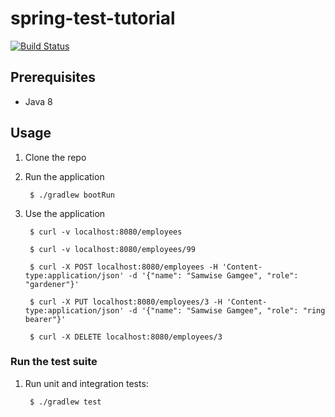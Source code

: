 # spring-test-tutorial

[![Build Status](https://travis-ci.com/shilgam/spring-rest-tutorial.svg?branch=master)](https://travis-ci.com/shilgam/spring-rest-tutorial)

## Prerequisites
* Java 8

## Usage

1. Clone the repo

1. Run the application

        $ ./gradlew bootRun

1. Use the application

        $ curl -v localhost:8080/employees

        $ curl -v localhost:8080/employees/99

        $ curl -X POST localhost:8080/employees -H 'Content-type:application/json' -d '{"name": "Samwise Gamgee", "role": "gardener"}'

        $ curl -X PUT localhost:8080/employees/3 -H 'Content-type:application/json' -d '{"name": "Samwise Gamgee", "role": "ring bearer"}'

        $ curl -X DELETE localhost:8080/employees/3


### Run the test suite

1. Run unit and integration tests:

        $ ./gradlew test
